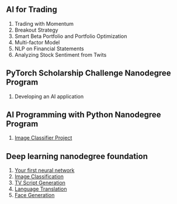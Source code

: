 ## AI for Trading
1. Trading with Momentum
2. Breakout Strategy
3. Smart Beta Portfolio and Portfolio Optimization
4. Multi-factor Model
5. NLP on Financial Statements
6. Analyzing Stock Sentiment from Twits


## PyTorch Scholarship Challenge Nanodegree Program
1. Developing an AI application

## AI Programming with Python Nanodegree Program
1. [Image Classifier Project](https://goo.gl/QiRnqg)


## Deep learning nanodegree foundation
1. [Your first neural network](https://goo.gl/myRUYu)
2. [Image Classification](https://goo.gl/2xvpmJ)
3. [TV Script Generation](https://goo.gl/kmNRPj)
4. [Language Translation](https://goo.gl/T6bUb3)
5. [Face Generation](https://goo.gl/gKNMhz)
